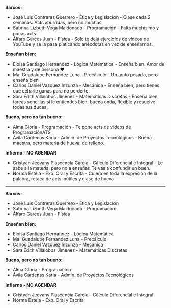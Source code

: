 **Barcos:** 

- José Luis Contreras Guerrero - Ética y Legislación - Clase cada 2 semanas. Acts aburridas, pero no muchas
- Sabrina Lizbeth Vega Maldonado - Programación - Falta muchísimo y pocas acts.
- Álfaro Garces Juan - Física - Solo te deja ejercicios de videos de YouTube y se la pasa platicando anécdotas en vez de enseñarnos.

**Enseñan bien:**

- Eloisa Santiago Hernandez - Lógica Matemática - Enseña bien. Amor de maestra y de persona ❤
- Ma. Guadalupe Fernandez Luna - Precálculo - Un tanto pesada, pero enseña bien
- Carlos Daniel Vazquez Inzunza - Mecánica - Enseña bien, pero tienes que echarle ganas para no perderte.
- Sara Edith Villalobos Jímenez - Matemáticas Discretas - Enseña bien, tareas sencillas si le entiendes bien, buena onda, flexible y resuelve todas tus dudas.

**Bueno, pero no tan bueno:**

- Alma Gloria - Programación - Te pone acts de videos de ProgramaciónATS
- Ávila Cardenas Karla - Admin. de Proyectos Tecnológicos - Buena maestra, pero materia de hueva, de relleno.

**Infierno - NO AGENDAR**

- Cristyan Jeovany Plascencia García - Cálculo Diferencial e Integral - Le sabe a la materia, pero no a enseñar. Te vas a confundir un buen.
- Norma Estela - Exp. Oral y Escrita - Culera en toda la expresión de la palabra, retaca de acts inútiles y clase de hueva

---

**Barcos:** 

- José Luis Contreras Guerrero - Ética y Legislación
- Sabrina Lizbeth Vega Maldonado - Programación 
- Álfaro Garces Juan - Física

**Enseñan bien:**

- Eloisa Santiago Hernandez - Lógica Matemática
- Ma. Guadalupe Fernandez Luna - Precálculo
- Carlos Daniel Vazquez Inzunza - Mecánica
- Sara Edith Villalobos Jímenez - Matemáticas Discretas

**Bueno, pero no tan bueno:**

- Alma Gloria - Programación
- Ávila Cardenas Karla - Admin. de Proyectos Tecnológicos

**Infierno - NO AGENDAR**

- Cristyan Jeovany Plascencia García - Cálculo Diferencial e Integral
- Norma Estela - Exp. Oral y Escrita 